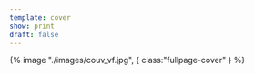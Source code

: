 ```yaml
---
template: cover
show: print
draft: false
---
```



{% image "./images/couv_vf.jpg", { 
 class:"fullpage-cover"
} %}